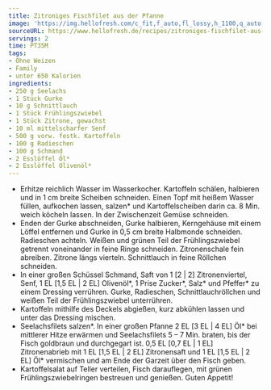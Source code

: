 ```yaml
---
title: Zitroniges Fischfilet aus der Pfanne
image: 'https://img.hellofresh.com/c_fit,f_auto,fl_lossy,h_1100,q_auto,w_2600/hellofresh_s3/image/zitroniges-fischfilet-aus-der-pfanne-e231cd00.jpg'
sourceURL: https://www.hellofresh.de/recipes/zitroniges-fischfilet-aus-der-pfanne-62f675978a89bc75b1047af4
servings: 2
time: PT35M
tags:
- Ohne Weizen
- Family
- unter 650 Kalorien
ingredients:
- 250 g Seelachs
- 1 Stück Gurke
- 10 g Schnittlauch
- 1 Stück Frühlingszwiebel
- 1 Stück Zitrone, gewachst
- 10 ml mittelscharfer Senf
- 500 g vorw. festk. Kartoffeln
- 100 g Radieschen
- 100 g Schmand
- 2 Esslöffel Öl*
- 2 Esslöffel Olivenöl*
---
```


- Erhitze reichlich Wasser im Wasserkocher. Kartoffeln schälen, halbieren und in 1 cm breite Scheiben schneiden. Einen Topf mit heißem Wasser füllen, aufkochen lassen, salzen\* und Kartoffelscheiben darin ca. 8 Min. weich köcheln lassen.  In der Zwischenzeit Gemüse schneiden.
- Enden der Gurke abschneiden, Gurke halbieren, Kerngehäuse mit einem Löffel entfernen und Gurke in 0,5 cm breite Halbmonde schneiden.  Radieschen achteln.  Weißen und grünen Teil der Frühlingszwiebel getrennt voneinander in feine Ringe schneiden.  Zitronenschale fein abreiben. Zitrone längs vierteln.  Schnittlauch in feine Röllchen schneiden.
- In einer großen Schüssel Schmand, Saft von 1 [2 | 2] Zitronenviertel, Senf, 1 EL [1,5 EL | 2 EL] Olivenöl\*, 1 Prise Zucker\*, Salz\* und Pfeffer\* zu einem Dressing verrühren. Gurke, Radieschen, Schnittlauchröllchen und weißen Teil der Frühlingszwiebel unterrühren.
- Kartoffeln mithilfe des Deckels abgießen, kurz abkühlen lassen und unter das Dressing mischen.
- Seelachsfilets salzen\*. In einer großen Pfanne 2 EL [3 EL | 4 EL] Öl\* bei mittlerer Hitze erwärmen und Seelachsfilets 5 – 7 Min. braten, bis der Fisch goldbraun und durchgegart ist.  0,5 EL [0,7 EL | 1 EL] Zitronenabrieb mit 1 EL [1,5 EL | 2 EL] Zitronensaft und 1 EL [1,5 EL | 2 EL] Öl\* vermischen und am Ende der Garzeit über den Fisch geben.
- Kartoffelsalat auf Teller verteilen, Fisch darauflegen, mit grünen  Frühlingszwiebelringen bestreuen und genießen.  Guten Appetit!
